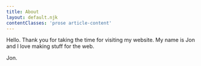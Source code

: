 ```yaml
---
title: About
layout: default.njk
contentClasses: 'prose article-content'
---
```

Hello. Thank you for taking the time for visiting my website. My name is Jon and I love making stuff for the web. 

Jon.
